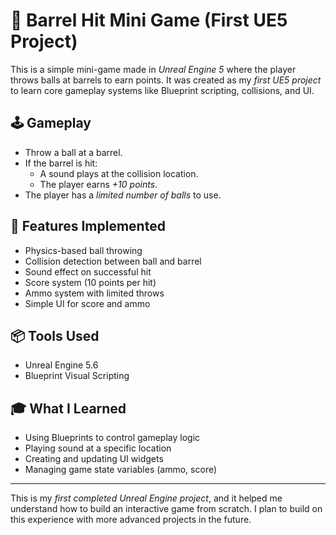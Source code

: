 # 🎯 Barrel Hit Mini Game (First UE5 Project)

This is a simple mini-game made in *Unreal Engine 5* where the player throws balls at barrels to earn points. It was created as my *first UE5 project* to learn core gameplay systems like Blueprint scripting, collisions, and UI.

## 🕹 Gameplay
- Throw a ball at a barrel.
- If the barrel is hit:
  - A sound plays at the collision location.
  - The player earns *+10 points*.
- The player has a *limited number of balls* to use.

## 🧠 Features Implemented
- Physics-based ball throwing
- Collision detection between ball and barrel
- Sound effect on successful hit
- Score system (10 points per hit)
- Ammo system with limited throws
- Simple UI for score and ammo

## 📦 Tools Used
- Unreal Engine 5.6
- Blueprint Visual Scripting

## 🎓 What I Learned
- Using Blueprints to control gameplay logic
- Playing sound at a specific location
- Creating and updating UI widgets
- Managing game state variables (ammo, score)


---

This is my *first completed Unreal Engine project*, and it helped me understand how to build an interactive game from scratch. I plan to build on this experience with more advanced projects in the future.
